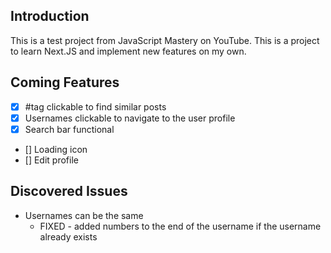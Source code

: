 ## Introduction

This is a test project from JavaScript Mastery on YouTube. This is a project to learn Next.JS and implement new features on my own.

## Coming Features

- [x] #tag clickable to find similar posts
- [x] Usernames clickable to navigate to the user profile
- [x] Search bar functional
- [] Loading icon
- [] Edit profile


## Discovered Issues

* Usernames can be the same
  * FIXED - added numbers to the end of the username if the username already exists
